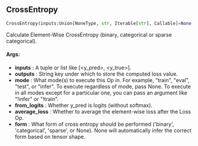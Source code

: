 ## CrossEntropy
```python
CrossEntropy(inputs:Union[NoneType, str, Iterable[str], Callable]=None, outputs:Union[NoneType, str, Iterable[str]]=None, mode:Union[NoneType, str, Iterable[str]]='!infer', from_logits:bool=False, average_loss:bool=True, form:Union[str, NoneType]=None)
```
Calculate Element-Wise CrossEntropy (binary, categorical or sparse categorical).


#### Args:

* **inputs** :  A tuple or list like [&lt;y_pred&gt;, &lt;y_true&gt;].
* **outputs** :  String key under which to store the computed loss value.
* **mode** :  What mode(s) to execute this Op in. For example, "train", "eval", "test", or "infer". To execute        regardless of mode, pass None. To execute in all modes except for a particular one, you can pass an argument        like "!infer" or "!train".
* **from_logits** :  Whether y_pred is logits (without softmax).
* **average_loss** :  Whether to average the element-wise loss after the Loss Op.
* **form** :  What form of cross entropy should be performed ('binary', 'categorical', 'sparse', or None). None will        automatically infer the correct form based on tensor shape.